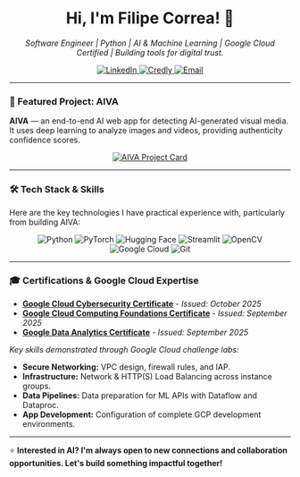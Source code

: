 <h1 align="center">Hi, I'm Filipe Correa! 👋</h1>
<p align="center">
  <em>Software Engineer | Python | AI & Machine Learning | Google Cloud Certified | Building tools for digital trust.</em>
</p>

<p align="center">
  <a href="https://www.linkedin.com/in/filipebelt/" target="_blank" rel="noopener noreferrer">
    <img src="https://img.shields.io/badge/LinkedIn-Connect-0A66C2?style=for-the-badge&logo=linkedin&logoColor=white" alt="LinkedIn"/>
  </a>
  <a href="https://www.credly.com/users/filipe-correa.ab66564b" target="_blank" rel="noopener noreferrer">
    <img src="https://img.shields.io/badge/Credly-Credentials-1f972d?style=for-the-badge&logo=credly&logoColor=white" alt="Credly"/>
  </a>
  <a href="mailto:filipe-correa@outlook.com" target="_blank" rel="noopener noreferrer">
    <img src="https://img.shields.io/badge/Email-Get_in_Touch-D14836?style=for-the-badge&logo=gmail&logoColor=white" alt="Email"/>
  </a>
</p>

---

### 🚀 Featured Project: AIVA
**AIVA** — an end-to-end AI web app for detecting AI-generated visual media.  
It uses deep learning to analyze images and videos, providing authenticity confidence scores.

<p align="center">
  <a href="https://github.com/filipebelt/aiva">
    <img src="https://github-readme-stats.vercel.app/api/pin/?username=filipebelt&repo=aiva&theme=dark&bg_color=0B0B0F&border_color=8A2BE2&title_color=FFFFFF&text_color=A0A0B0&cache_seconds=1" alt="AIVA Project Card">
  </a>
</p>

---

### 🛠️ Tech Stack & Skills

Here are the key technologies I have practical experience with, particularly from building AIVA:

<p align="center">
  <img src="https://img.shields.io/badge/Python-3776AB?style=for-the-badge&logo=python&logoColor=white" alt="Python"/>
  <img src="https://img.shields.io/badge/PyTorch-EE4C2C?style=for-the-badge&logo=pytorch&logoColor=white" alt="PyTorch"/>
  <img src="https://img.shields.io/badge/Hugging_Face-Transformers-FFD21E?style=for-the-badge&logo=huggingface&logoColor=black" alt="Hugging Face"/>
  <img src="https://img.shields.io/badge/Streamlit-FF4B4B?style=for-the-badge&logo=streamlit&logoColor=white" alt="Streamlit"/>
  <img src="https://img.shields.io/badge/OpenCV-5C3EE8?style=for-the-badge&logo=opencv&logoColor=white" alt="OpenCV"/>
  <img src="https://img.shields.io/badge/Google_Cloud-4285F4?style=for-the-badge&logo=google-cloud&logoColor=white" alt="Google Cloud"/>
  <img src="https://img.shields.io/badge/Git-F05033?style=for-the-badge&logo=git&logoColor=white" alt="Git"/>
</p>

---

### 🎓 Certifications & Google Cloud Expertise

- **[Google Cloud Cybersecurity Certificate](https://www.credly.com/users/filipe-correa.ab66564b)** - *Issued: October 2025*
- **[Google Cloud Computing Foundations Certificate](https://www.credly.com/users/filipe-correa.ab66564b)** - *Issued: September 2025*
- **[Google Data Analytics Certificate](https://www.credly.com/badges/)** - *Issued: September 2025*

 
 *Key skills demonstrated through Google Cloud challenge labs:*
- **Secure Networking:** VPC design, firewall rules, and IAP.
- **Infrastructure:** Network & HTTP(S) Load Balancing across instance groups.
- **Data Pipelines:** Data preparation for ML APIs with Dataflow and Dataproc.
- **App Development:** Configuration of complete GCP development environments.

---

⭐ **Interested in AI? I'm always open to new connections and collaboration opportunities. Let's build something impactful together!**
